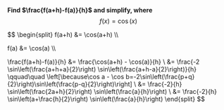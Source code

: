 **Find $\frac{f(a+h)-f(a)}{h}$ and simplify, where** $$f(x)=\cos(x)$$

$$
\begin{split}
   f(a+h) &= \cos(a+h) \\\\

   f(a) &= \cos(a) \\\\

   \frac{f(a+h)-f(a)}{h} &= \frac{\cos(a+h) - \cos(a)}{h} \\
   &= \frac{-2 \sin\left(\frac{a+h+a}{2}\right) \sin\left(\frac{a+h-a}{2}\right)}{h} \qquad\quad \left[\because\cos a - \cos b=-2\sin\left(\frac{p+q}{2}\right)\sin\left(\frac{p-q}{2}\right)\right] \\
   &= \frac{-2}{h} \sin\left(\frac{2a+h}{2}\right) \sin\left(\frac{a}{h}\right) \\
   &= \frac{-2}{h} \sin\left(a+\frac{h}{2}\right) \sin\left(\frac{a}{h}\right)
\end{split}
$$
